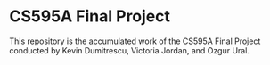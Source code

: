 # CS595A Final Project
This repository is the accumulated work of the CS595A Final Project conducted by Kevin Dumitrescu, Victoria Jordan, and Ozgur Ural.
